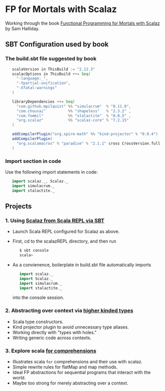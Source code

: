 # FP for Mortals with Scalaz

Working through the book [Functional Programming for Mortals with Scalaz][1]
by Sam Halliday.

  [1]: http://leanpub.com/fpmortals "Functional Programming for Mortals"

## SBT Configuration used by book

### The build.sbt file suggested by book

```sbt
   scalaVersion in ThisBuild := "2.12.3"
   scalacOptions in ThisBuild ++= Seq(
     "-language:_",
     "-Ypartial-unification",
     "-Xfatal-warnings"
   )

   libraryDependencies ++= Seq(
     "com.github.mpilquist" %% "simulacrum"  % "0.11.0",
     "com.chuusai"          %% "shapeless"   % "2.3.2" ,
     "com.fommil"           %% "stalactite"  % "0.0.5" ,
     "org.scalaz"           %% "scalaz-core" % "7.2.15"
   )

   addCompilerPlugin("org.spire-math" %% "kind-projector" % "0.9.4")
   addCompilerPlugin(
     "org.scalamacros" % "paradise" % "2.1.1" cross CrossVersion.full
   )
```

### Import section in code

Use the following import statements in code:

```scala
   import scalaz._, Scalaz._
   import simulacrum._
   import stalactite._
```

## Projects

### 1. Using [Scalaz from Scala REPL via SBT](scalazREPL/)

* Launch Scala REPL configured for Scalaz as above.
* First, cd to the scalazREPL directory, and then run

  ```bash
     $ sbt console
     scala>
  ```

* As a convienence, boilerplate in build.sbt file automatically imports

  ```scala
     import scalaz._
     import Scalaz._
     import simulacrum._
     import stalactite._
  ```

  into the console session.

### 2. Abstracting over context via [higher kinded types](hkt/)

* Scala type constructors.
* Kind projector plugin to avoid unnecessary type aliases.
* Working directly with "types with holes."
* Writing generic code across contexts.

### 3. Explore scala [for comprehensions](forPlay/)

* Illustrates scala `for` comprehensions and their use with scalaz.
* Simple rewrite rules for flatMap and map methods.
* Ideal FP abstractions for sequential programs that interact with the world.
* Maybe too strong for merely abstracting over a context.
